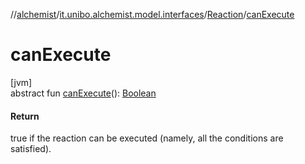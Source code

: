 //[alchemist](../../../index.md)/[it.unibo.alchemist.model.interfaces](../index.md)/[Reaction](index.md)/[canExecute](can-execute.md)

# canExecute

[jvm]\
abstract fun [canExecute](can-execute.md)(): [Boolean](https://kotlinlang.org/api/latest/jvm/stdlib/kotlin/-boolean/index.html)

#### Return

true if the reaction can be executed (namely, all the conditions are satisfied).
